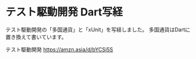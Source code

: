 # テスト駆動開発 Dart写経

テスト駆動開発の「多国通貨」と「xUnit」を写経しました。
多国通貨はDartに置き換えて書いています。

テスト駆動開発 https://amzn.asia/d/bYCSj5S
